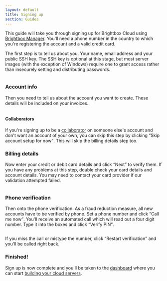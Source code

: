 ```yaml
---
layout: default
title: Signing up
section: Guides
---
```


This guide will take you through signing up for Brightbox Cloud using
[Brightbox Manager](https://manage.brightbox.com/signup). You'll need
a phone number in the country to which you're registering the account and a valid credit card.

The first step is to tell us about you. Your name, email address and
your public SSH key. The SSH key is optional at this stage, but most
server images (with the exception of Windows) require one to grant
access rather than insecurely setting and distributing passwords.

<img src="/images/docs/signup2.png" alt="" class="doc-center doc-border"/>

### Account info

Then you need to tell us about the account you want to create. These details will be included on your invoices.

<img src="/images/docs/signup-account.png" alt="" class="doc-center doc-border"/>

#### Collaborators

If you're signing up to be a [collaborator](/docs/reference/collaboration/) on someone else's account and don't want an account of your own, you can skip this step by clicking <q>Skip account setup for now</q>. This will skip the billing details step too.


### Billing details

Now enter your credit or debit card details and click <q>Next</q> to verify them. If you have any problems at this step, double check your card details and account details. You may need to contact your card provider if our validation attempted failed.

<img src="/images/docs/signup-billing.png" alt="" class="doc-center doc-border"/>

### Phone verification

Then onto the phone verification. As a fraud reduction measure, all
new accounts have to be verified by phone. Set a phone number and click <q>Call me now</q>. You'll receive an automated call which will read out a four digit number. Type it into the boxes and click <q>Verify PIN</q>.

<img src="/images/docs/signup-phoneverify.png" alt="" class="doc-center doc-border"/>

If you miss the call or mistype the number, click <q>Restart verification</q> and you'll be called right back.

### Finished!

Sign up is now complete and you'll be taken to the [dashboard](https://manager.brightbox.com) where you can start [building your cloud servers](/docs/guides/manager/getting-started).
